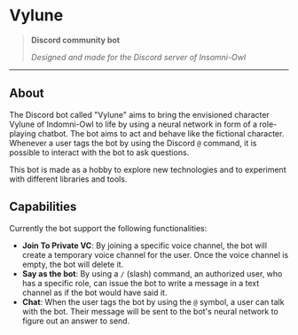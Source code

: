 # Vylune

> **Discord community bot**
> 
> *Designed and made for the Discord server of Insomni-Owl*

---

## About

The Discord bot called "Vylune" aims to bring the envisioned character Vylune of Indomni-Owl to life by using a neural network in form of a role-playing chatbot. The bot aims to act and behave like the fictional character. Whenever a user tags the bot by using the Discord `@` command, it is possible to interact with the bot to ask questions.

This bot is made as a hobby to explore new technologies and to experiment with different libraries and tools.

## Capabilities

Currently the bot support the following functionalities:
- **Join To Private VC**: By joining a specific voice channel, the bot will create a temporary voice channel for the user. Once the voice channel is empty, the bot will delete it.
- **Say as the bot**: By using a `/` (slash) command, an authorized user, who has a specific role, can issue the bot to write a message in a text channel as if the bot would have said it.
- **Chat**: When the user tags the bot by using the `@` symbol, a user can talk with the bot. Their message will be sent to the bot's neural network to figure out an answer to send.